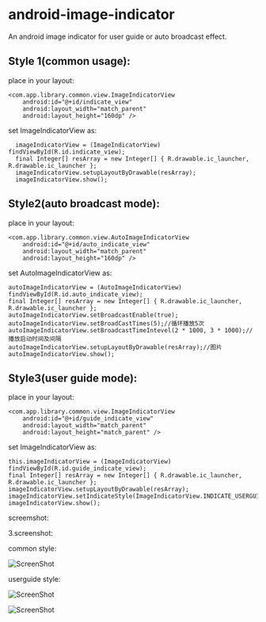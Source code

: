 android-image-indicator
=======================

An android image indicator for user guide or auto broadcast effect.

Style 1(common usage):
----------------------

place in your layout:

    <com.app.library.common.view.ImageIndicatorView
        android:id="@+id/indicate_view"
        android:layout_width="match_parent"
        android:layout_height="160dp" />
        
set ImageIndicatorView as:

      imageIndicatorView = (ImageIndicatorView) findViewById(R.id.indicate_view);
      final Integer[] resArray = new Integer[] { R.drawable.ic_launcher, R.drawable.ic_launcher };
      imageIndicatorView.setupLayoutByDrawable(resArray);
      imageIndicatorView.show();

Style2(auto broadcast mode):
----------------------

place in your layout:

    <com.app.library.common.view.AutoImageIndicatorView
        android:id="@+id/auto_indicate_view"
        android:layout_width="match_parent"
        android:layout_height="160dp" />
        
set AutoImageIndicatorView as:

    autoImageIndicatorView = (AutoImageIndicatorView) findViewById(R.id.auto_indicate_view);
    final Integer[] resArray = new Integer[] { R.drawable.ic_launcher, R.drawable.ic_launcher };
    autoImageIndicatorView.setBroadcastEnable(true);
    autoImageIndicatorView.setBroadCastTimes(5);//循环播放5次
    autoImageIndicatorView.setBroadcastTimeIntevel(2 * 1000, 3 * 1000);//播放启动时间及间隔
    autoImageIndicatorView.setupLayoutByDrawable(resArray);//图片
    autoImageIndicatorView.show();

Style3(user guide mode):
----------------------

place in your layout:

    <com.app.library.common.view.ImageIndicatorView
        android:id="@+id/guide_indicate_view"
        android:layout_width="match_parent"
        android:layout_height="match_parent" />
        
set ImageIndicatorView as:

    this.imageIndicatorView = (ImageIndicatorView) findViewById(R.id.guide_indicate_view);
    final Integer[] resArray = new Integer[] { R.drawable.ic_launcher, R.drawable.ic_launcher };
    imageIndicatorView.setupLayoutByDrawable(resArray);
    imageIndicatorView.setIndicateStyle(ImageIndicatorView.INDICATE_USERGUIDE_STYLE);
    imageIndicatorView.show();

screemshot:


3.screenshot:

common style:

![ScreenShot](https://raw.github.com/allthelucky/android-image-indicator/master/AndroidImageIndicator/screenshot/poster0.png)

userguide style:

![ScreenShot](https://raw.github.com/allthelucky/android-image-indicator/master/AndroidImageIndicator/screenshot/guider00.png)

![ScreenShot](https://raw.github.com/allthelucky/android-image-indicator/master/AndroidImageIndicator/screenshot/guider01.png)
